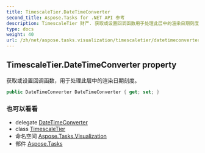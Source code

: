 ```yaml
---
title: TimescaleTier.DateTimeConverter
second_title: Aspose.Tasks for .NET API 参考
description: TimescaleTier 财产. 获取或设置回调函数用于处理此层中的渲染日期刻度
type: docs
weight: 40
url: /zh/net/aspose.tasks.visualization/timescaletier/datetimeconverter/
---
```

## TimescaleTier.DateTimeConverter property

获取或设置回调函数，用于处理此层中的渲染日期刻度。

```csharp
public DateTimeConverter DateTimeConverter { get; set; }
```

### 也可以看看

* delegate [DateTimeConverter](../../datetimeconverter/)
* class [TimescaleTier](../)
* 命名空间 [Aspose.Tasks.Visualization](../../timescaletier/)
* 部件 [Aspose.Tasks](../../../)


